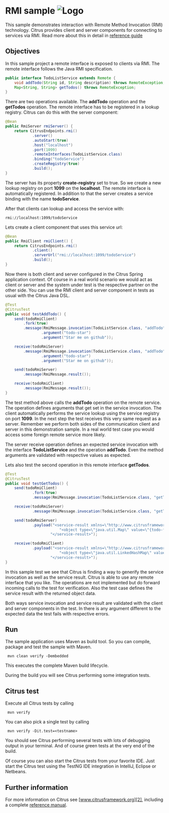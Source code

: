 RMI sample ![Logo][1]
==============

This sample demonstrates interaction with Remote Method Invocation (RMI) technology. 
Citrus provides client and server components for connecting to services via RMI. 
Read more about this in detail in [reference guide][4]

Objectives
---------

In this sample project a remote interface is exposed to clients via RMI. The remote interface follows the Java RMI specification.

```java
public interface TodoListService extends Remote {
    void addTodo(String id, String description) throws RemoteException;
    Map<String, String> getTodos() throws RemoteException;
}
```

There are two operations available. The **addTodo** operation and the **getTodos** operation. The remote interface has to be registered in
a lookup registry. Citrus can do this with the server component:

```java
@Bean
public RmiServer rmiServer() {
    return CitrusEndpoints.rmi()
            .server()
            .autoStart(true)
            .host("localhost")
            .port(1099)
            .remoteInterfaces(TodoListService.class)
            .binding("todoService")
            .createRegistry(true)
            .build();
}
```
                     
The server has its property **create-registry** set to true. So we create a new lookup registry on port **1099** on the **localhost**. The
remote interface is automatically registered. In addition to that the server creates a service binding with the name **todoService**.

After that clients can lookup and access the service with:
 
```
rmi://localhost:1099/todoService
```
    
Lets create a client component that uses this service url:
    
```java
@Bean
public RmiClient rmiClient() {
    return CitrusEndpoints.rmi()
            .client()
            .serverUrl("rmi://localhost:1099/todoService")
            .build();
}
```
    
Now there is both client and server configured in the Citrus Spring application context. Of course in a real world scenario we would act as 
client or server and the system under test is the respective partner on the other side. You can use the RMI client and server component in 
tests as usual with the Citrus Java DSL.
    
```java
@Test
@CitrusTest
public void testAddTodo() {
    send(todoRmiClient)
        .fork(true)
        .message(RmiMessage.invocation(TodoListService.class, "addTodo")
                .argument("todo-star")
                .argument("Star me on github"));

    receive(todoRmiServer)
        .message(RmiMessage.invocation(TodoListService.class, "addTodo")
                .argument("todo-star")
                .argument("Star me on github"));

    send(todoRmiServer)
        .message(RmiMessage.result());

    receive(todoRmiClient)
        .message(RmiMessage.result());
}    
```
    
The test method above calls the **addTodo** operation on the remote service. The operation defines arguments that
get set in the service invocation. The client automatically performs the service lookup using the service registry on port
**1099**. In the next step the test receives this very same request as a server. Remember we perform both sides of the communication 
client and server in this demonstration sample. In a real world test case you would access some foreign remote service more likely.
   
The server receive operation defines an expected service invocation with the interface **TodoListService** and the operation **addTodo**.
Even the method arguments are validated with respective values as expected.   
        
Lets also test the second operation in this remote interface **getTodos**.
        
```java
@Test
@CitrusTest
public void testGetTodos() {
    send(todoRmiClient)
            .fork(true)
            .message(RmiMessage.invocation(TodoListService.class, "getTodos"));

    receive(todoRmiServer)
            .message(RmiMessage.invocation(TodoListService.class, "getTodos"));

    send(todoRmiServer)
            .payload("<service-result xmlns=\"http://www.citrusframework.org/schema/rmi/message\">" +
                        "<object type=\"java.util.Map\" value=\"{todo-follow=Follow us on github}\"/>" +
                    "</service-result>");

    receive(todoRmiClient)
            .payload("<service-result xmlns=\"http://www.citrusframework.org/schema/rmi/message\">" +
                        "<object type=\"java.util.LinkedHashMap\" value=\"{todo-follow=Follow us on github}\"/>" +
                    "</service-result>");
}    
```
    
In this sample test we see that Citrus is finding a way to generify the service invocation as well as the service result.
Citrus is able to use any remote interface that you like. The operations are not implemented but do forward incoming calls to the
test for verification. Also the test case defines the service result with the returned object data.

Both ways service invocation and service result are validated with the client and server components in the test. In there is any
argument different to the expected data the test fails with respective errors.

Run
---------

The sample application uses Maven as build tool. So you can compile, package and test the
sample with Maven.
 
     mvn clean verify -Dembedded
    
This executes the complete Maven build lifecycle.

During the build you will see Citrus performing some integration tests.

Citrus test
---------

Execute all Citrus tests by calling

     mvn verify

You can also pick a single test by calling

     mvn verify -Dit.test=<testname>

You should see Citrus performing several tests with lots of debugging output in your terminal. 
And of course green tests at the very end of the build.

Of course you can also start the Citrus tests from your favorite IDE.
Just start the Citrus test using the TestNG IDE integration in IntelliJ, Eclipse or Netbeans.

Further information
---------

For more information on Citrus see [www.citrusframework.org][2], including
a complete [reference manual][3].

 [1]: https://www.citrusframework.org/img/brand-logo.png "Citrus"
 [2]: https://www.citrusframework.org
 [3]: https://www.citrusframework.org/reference/html/
 [4]: https://www.citrusframework.org/reference/html#rmi
